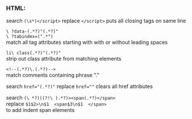 ### HTML:     
search `(\s*)</script>` replace `</script>` puts all closing tags on same line     
     
`\ ?data-(.*?)"(.*?)" `     
`\ ?tabindex=(".*") `     
match all tag attributes starting with with or without leading spaces     
     
     
`li\ class(.*?)"(.*?)" `     
strip out class attribute from matching elements     
     
`<!--(.*?)\.(.*?)-->`     
match comments containing phrase "."     
     
search `href="(.*?)"` replace `href=""` clears all href attributes     
     
search `(\ *?)((?!\ ).*?)><span(.*?)</span> `     
replace `$1$2>\n$1  <span$3\n$1  </span> `     
to add indent span elements     
     
